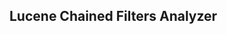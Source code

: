 ## Lucene Chained Filters Analyzer

<script src="https://gist.github.com/christofur/fb80a4f50917512ab1d7944b7be6fb6e.js"></script>
